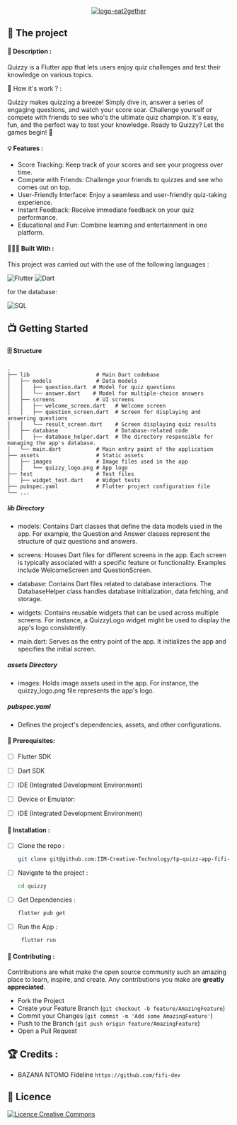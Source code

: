 <p align='center'> <a href="https://imgbb.com/"><img src="https://i.ibb.co/hg5Z6x7/quizzy.png" alt="logo-eat2gether" border="0"></a></p>

## 💼 The project

#### 📝 Description :

Quizzy is a Flutter app that lets users enjoy quiz challenges and test their knowledge on various topics.

🤔 How it's work ? : 

Quizzy makes quizzing a breeze! Simply dive in, answer a series of engaging questions, and watch your score soar. Challenge yourself or compete with friends to see who's the ultimate quiz champion. It's easy, fun, and the perfect way to test your knowledge. Ready to Quizzy? Let the games begin! 🌟

#### 💡 Features :

- Score Tracking: Keep track of your scores and see your progress over time.
- Compete with Friends: Challenge your friends to quizzes and see who comes out on top.
- User-Friendly Interface: Enjoy a seamless and user-friendly quiz-taking experience.
- Instant Feedback: Receive immediate feedback on your quiz performance.
- Educational and Fun: Combine learning and entertainment in one platform.

#### 👩🏾‍💻 Built With :


This project was carried out with the use of the following languages :

![Flutter](https://img.shields.io/badge/Flutter-02569B?style=for-the-badge&logo=flutter&logoColor=white)
![Dart](https://img.shields.io/badge/Dart-0175C2?style=for-the-badge&logo=dart&logoColor=white)

for the database: 

![SQL](https://img.shields.io/badge/SQLite-07405E?style=for-the-badge&logo=sqlite&logoColor=white)


## 📺 Getting Started

#### 🗄️ Structure

    .
    ├── lib                     # Main Dart codebase
    │   ├── models              # Data models
    │   │   ├── question.dart  # Model for quiz questions
    │   │   └── answer.dart    # Model for multiple-choice answers
    │   ├── screens             # UI screens
    │   │   ├── welcome_screen.dart   # Welcome screen
    │   │   ├── question_screen.dart  # Screen for displaying and answering questions
    │   │   └── result_screen.dart    # Screen displaying quiz results
    │   ├── database                  # Database-related code
    │   │   ├── database_helper.dart  # The directory responsible for managing the app's database.
    │   └── main.dart           # Main entry point of the application
    ├── assets                  # Static assets
    │   ├── images              # Image files used in the app
    │   │   └── quizzy_logo.png # App logo
    ├── test                    # Test files
    │   ├── widget_test.dart    # Widget tests
    ├── pubspec.yaml            # Flutter project configuration file
    └── ...

##### lib Directory

- models: Contains Dart classes that define the data models used in the app. For example, the Question and Answer classes represent the structure of quiz questions and answers.

- screens: Houses Dart files for different screens in the app. Each screen is typically associated with a specific feature or functionality. Examples include WelcomeScreen and QuestionScreen.

- database: Contains Dart files related to database interactions. The DatabaseHelper class handles database initialization, data fetching, and storage.

- widgets: Contains reusable widgets that can be used across multiple screens. For instance, a QuizzyLogo widget might be used to display the app's logo consistently.

- main.dart: Serves as the entry point of the app. It initializes the app and specifies the initial screen.

##### assets Directory

- images: Holds image assets used in the app. For instance, the quizzy_logo.png file represents the app's logo.

##### pubspec.yaml
- Defines the project's dependencies, assets, and other configurations.

#### 🔐 Prerequisites:


- [ ] Flutter SDK

- [ ] Dart SDK

- [ ] IDE (Integrated Development Environment)

- [ ] Device or Emulator:

- [ ] IDE (Integrated Development Environment)


#### 💾 Installation :

- [ ] Clone the repo :

  ```sh
  git clone git@github.com:IIM-Creative-Technology/tp-quizz-app-fifi-dev.git
  ```

- [ ] Navigate to the project :

   ```sh
   cd quizzy
   ```

- [ ] Get Dependencies :

   ```sh
   flutter pub get
   ```
   
- [ ] Run the App :

  ```sh
   flutter run
  ```


#### 🤝 Contributing :

Contributions are what make the open source community such an amazing place to learn, inspire, and create. Any contributions you make are **greatly appreciated**.

- Fork the Project
- Create your Feature Branch (`git checkout -b feature/AmazingFeature`)
- Commit your Changes (`git commit -m 'Add some AmazingFeature'`)
- Push to the Branch (`git push origin feature/AmazingFeature`)
- Open a Pull Request



## 🏆 Credits :


- BAZANA NTOMO Fideline `https://github.com/fifi-dev`


## 📜 Licence
 <a align="center"  rel="license" href="http://creativecommons.org/licenses/by-nc/4.0/"><img alt="Licence Creative Commons" style="border-width:0" src="https://i.creativecommons.org/l/by-nc/4.0/88x31.png" /></a>


